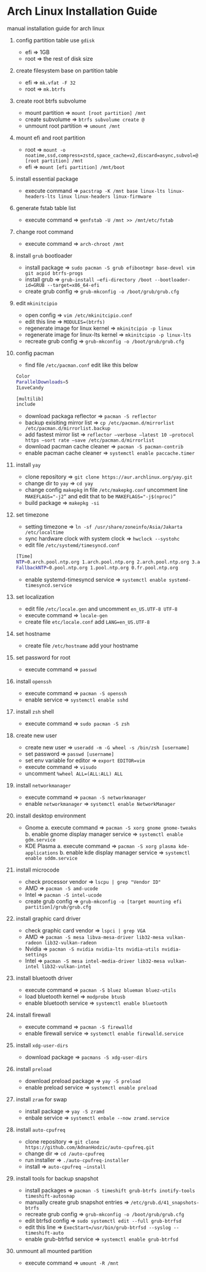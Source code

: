 # Arch Linux Installation Guide
manual installation guide for arch linux

1. config partition table use `gdisk`
    * efi => 1GB
    * root => the rest of disk size
2. create filesystem base on partition table
    * efi => `mk.vfat -F 32` 
    * root => `mk.btrfs`
3. create root btrfs subvolume
    * mount partition => `mount [root partition] /mnt`
    * create subvolume => `btrfs subvolume create @`
    * unmount root partition => `umount /mnt`
4. mount efi and root partition
    * root => `mount -o noatime,ssd,compress=zstd,space_cache=v2,discard=async,subvol=@ [root partition] /mnt`
    * efi => `mount [efi partition] /mnt/boot`
5. install essential package
    * execute command => `pacstrap -K /mnt base linux-lts linux-headers-lts linux linux-headers linux-firmware`
6. generate fstab table list
    * execute command => `genfstab -U /mnt >> /mnt/etc/fstab`
7. change root command
    * execute command => `arch-chroot /mnt`
8. install `grub` bootloader
    * install package => `sudo pacman -S grub efibootmgr base-devel vim git acpid btrfs-progs`
    * install grub => `grub-install —efi-directory /boot --bootloader-id=GRUB --target=x86_64-efi`
    * create grub config => `grub-mkconfig -o /boot/grub/grub.cfg`
9. edit `mkinitcipio`
    * open config => `vim /etc/mkinitcipio.conf`
    * edit this line => `MODULES=(btrfs)`
    * regenerate image for linux kernel => `mkinitcipio -p linux`
    * regenerate image for linux-lts kernel => `mkinitcipio -p linux-lts`
    * recreate grub config => `grub-mkconfig -o /boot/grub/grub.cfg`
10. config pacman
    * find file `/etc/pacman.conf` edit like this below 

    ```bash
    Color
    ParallelDownloads=5
    ILoveCandy

    [multilib]
    include
    ```

    * download packaga reflector => `pacman -S reflector`
    * backup exisiting mirror list => `cp /etc/pacman.d/mirrorlist /etc/pacman.d/mirrorlist.backup`
    * add fastest mirror list => `reflector —verbose —latest 10 —protocol https —sort rate —save /etc/pacman.d/mirrorlist`
    * download pacman cache cleaner => `pacman -S pacman-contrib`
    * enable pacman cache cleaner => `systemctl enable paccache.timer`
11. install `yay`
    * clone repository => `git clone https://aur.archlinux.org/yay.git`
    * change dir to `yay` => `cd yay`
    * change config `makepkg` in file `/etc/makepkg.conf` uncomment line `MAKEFLAGS="-j2”` and edit that to be `MAKEFLAGS="-j$(nproc)”`
    * build package => `makepkg -si`
12. set timezone
    * setting timezone => `ln -sf /usr/share/zoneinfo/Asia/Jakarta /etc/localtime`
    * sync hardware clock with system clock => `hwclock --systohc`
    * edit file `/etc/systemd/timesyncd.conf`

    ```bash
    [Time]
    NTP=0.arch.pool.ntp.org 1.arch.pool.ntp.org 2.arch.pool.ntp.org 3.arch.pool.ntp.org
    FallbackNTP=0.pool.ntp.org 1.pool.ntp.org 0.fr.pool.ntp.org
    ```

    * enable systemd-timesyncd service => `systemctl enable systemd-timesyncd.service`
13. set localization
    * edit file `/etc/locale.gen` and uncomment `en_US.UTF-8 UTF-8`
    * execute command => `locale-gen`
    * create file `etc/locale.conf` add `LANG=en_US.UTF-8`
14. set hostname
    * create file `/etc/hostname` add your hostname
15. set password for root
    * execute command => `passwd`
16. install `openssh`
    * execute command => `pacman -S openssh`
    * enable service => `systemctl enable sshd`
17. install `zsh` shell
    * execute command => `sudo pacman -S zsh`
18. create new user
    * create new user => `useradd -m -G wheel -s /bin/zsh [username]`
    * set password => `passwd [username]`
    * set env variable for editor => `export EDITOR=vim`
    * execute command => `visudo`
    * uncomment `%wheel ALL=(ALL:ALL) ALL`
19. install `networkmanager`
    * execute command => `pacman -S networkmanager`
    * enable `networkmanager` => `systemctl enable NetworkManager`
20. install desktop environment
    * Gnome
        a. execute command => `pacman -S xorg gnome gnome-tweaks`
        b. enable gnome display manager service => `systemctl enable gdm.service`
    * KDE Plasma
        a. execute command => `pacman -S xorg plasma kde-applications`
        b. enable kde display manager service => `systemctl enable sddm.service`
21. install microcode
    * check processor vendor => `lscpu | grep "Vendor ID"`
    * AMD => `pacman -S amd-ucode`
    * Intel => `pacman -S intel-ucode`
    * create grub config => `grub-mkconfig -o [target mounting efi partition]/grub/grub.cfg`
22. install graphic card driver
    * check graphic card vendor => `lspci | grep VGA`
    * AMD => `pacman -S mesa libva-mesa-driver lib32-mesa vulkan-radeon lib32-vulkan-radeon`
    * Nvidia => `pacman -S nvidia nvidia-lts nvidia-utils nvidia-settings`
    * Intel => `pacman -S mesa intel-media-driver lib32-mesa vulkan-intel lib32-vulkan-intel`
23. install bluetooth driver
    * execute command => `pacman -S bluez blueman bluez-utils`
    * load bluetooth kernel => `modprobe btusb`
    * enable bluetooth service => `systemctl enable bluetooth`
24. install firewall
    * execute command => `pacman -S firewalld`
    * enable firewall service => `systemctl enable firewalld.service`
25. install `xdg-user-dirs`
    * download package => `pacmans -S xdg-user-dirs`
26. install `preload`
    * download preload package => `yay -S preload`
    * enable preload service => `systemctl enable preload`
27. install `zram` for swap
    * install package => `yay -S zramd`
    * enbale service => `systemctl enbale --now zramd.service`
28. install `auto-cpufreq`
    * clone repository => `git clone https://github.com/AdnanHodzic/auto-cpufreq.git`
    * change dir => `cd /auto-cpufreq`
    * run installer => `./auto-cpufreq-installer`
    * install => `auto-cpufreq —install`
29. install tools for backup snapshot
    * install packages => `pacman -S timeshift grub-btrfs inotify-tools timeshift-autosnap`
    * manually create grub snapshot entries => `/etc/grub.d/41_snapshots-btrfs`
    * recreate grub config => `grub-mkconfig -o /boot/grub/grub.cfg`
    * edit btrfsd config => `sudo systemctl edit --full grub-btrfsd`
    * edit this line => `ExecStart=/usr/bin/grub-btrfsd --syslog --timeshift-auto`
    * enable grub-btrfsd service => `systemctl enable grub-btrfsd`
30. unmount all mounted partition
    * execute command => `umount -R /mnt`

